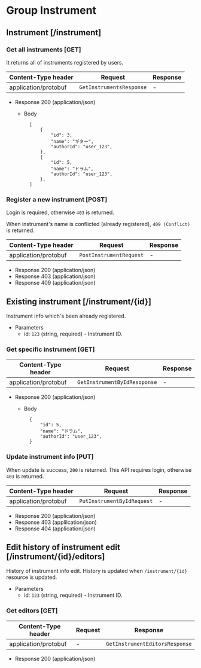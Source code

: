 # Group Instrument

## Instrument [/instrument]

### Get all instruments [GET]

It returns all of instruments registered by users.

| Content-Type header | Request | Response |
| --- | --- | --- |
| application/protobuf | `GetInstrumentsResponse` | - |

+ Response 200 (application/json)
    + Body

            [
                {
                    "id": 3,
                    "name": "ギター",
                    "authorId": "user_123", 
                },
                {
                    "id": 5,
                    "name": "ドラム",
                    "authorId": "user_123", 
                },
            ]

### Register a new instrument [POST]

Login is required, otherwise `403` is returned. 

When instrument's name is conflicted (already registered), `409 (Conflict)` is returned.

| Content-Type header | Request | Response |
| --- | --- | --- |
| application/protobuf | `PostInstrumentRequest` | - |

+ Response 200 (application/json)
+ Response 403 (application/json)
+ Response 409 (application/json)

## Existing instrument [/instrument/{id}]

Instrument info which's been already registered.

+ Parameters
    + id: `123` (string, required) - Instrument ID.

### Get specific instrument [GET]

| Content-Type header | Request | Response |
| --- | --- | --- |
| application/protobuf | `GetInstrumentByIdResoponse` | - |

+ Response 200 (application/json)
    + Body

            {
                "id": 5,
                "name": "ドラム",
                "authorId": "user_123",
            }

### Update instrument info [PUT]

When update is success, `200` is returned. This API requires login, otherwise `403` is returned.

| Content-Type header | Request | Response |
| --- | --- | --- |
| application/protobuf | `PutInstrumentByIdRequest` | - |

+ Response 200 (application/json)
+ Response 403 (applilcation/json)
+ Response 404 (application/json)

## Edit history of instrument edit  [/instrument/{id}/editors]

History of instrument info edit. History is updated when `/instrument/{id}` resource is updated.

+ Parameters
    + id: `123` (string, required) - Instrument ID.

### Get editors [GET]

| Content-Type header | Request | Response |
| --- | --- | --- |
| application/protobuf | - | `GetInstrumentEditorsResponse` |

+ Response 200 (application/json)
